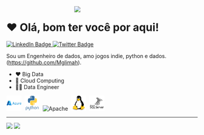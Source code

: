 <img src = "banner.gif" width = "325px" align = "right">

# ❤ Olá, bom ter você por aqui!
  <div id="badges">
  <a href = "https://br.linkedin.com/in/gustavo-magalh%C3%A3es-0060541b7?trk=profile-badge">
    <img src="https://img.shields.io/badge/LinkedIn-blue?style=for-the-badge&logo=linkedin&logoColor=white" alt="LinkedIn Badge"/>
  </a>
  <a href = "https://twitter.com/Mglimah">
    <img src="https://img.shields.io/badge/Twitter-blue?style=for-the-badge&logo=twitter&logoColor=white" alt="Twitter Badge"/>
  </a>    
</div>

Sou um Engenheiro de dados, amo jogos indie, python e dados.(https://github.com/Mglimah).

- ❤ Big Data
- 💙 Cloud Computing
- 👩‍💻 Data Engineer

<div>
  <img src="https://github.com/devicons/devicon/blob/master/icons/azure/azure-original-wordmark.svg" title="Azure" alt="Azure" width="40" height="40"/>&nbsp;
  <img src="https://github.com/devicons/devicon/blob/master/icons/python/python-original-wordmark.svg" title="Python" alt="Python" width="40" height="40"/>&nbsp;
  <img src="https://github.com/devicons/devicon/blob/master/icons/apache/apache-original-wordmark.svg.svg" title="Apache" alt="Apache" width="40" height="40"/>&nbsp;
  <img src="https://github.com/devicons/devicon/blob/master/icons/linux/linux-original.svg" title="Linux" alt="Linux" width="40" height="40"/>&nbsp;
  <img src="https://github.com/devicons/devicon/blob/master/icons/microsoftsqlserver/microsoftsqlserver-plain-wordmark.svg" title="Microsoftsqlserver" alt="Microsoftsqlserver" width="40" height="40"/>&nbsp;
</div>

---


<div align = "left">
<img height = "200em" src="https://github-readme-stats.vercel.app/api/top-langs/?username=Mglimah&show_icons=true&theme=bear&count_private=true"/>
<img height = "200em" src="https://github-readme-stats.vercel.app/api?username=Mglimah&show_icons=true&show_icons=true&theme=bear&count_private=true" />
</div>
